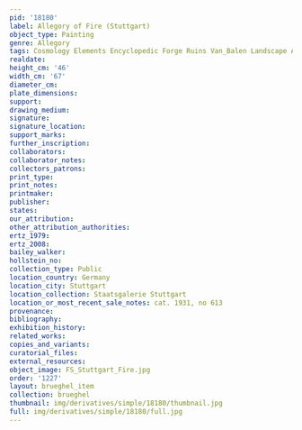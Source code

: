 ```yaml
---
pid: '18180'
label: Allegory of Fire (Stuttgart)
object_type: Painting
genre: Allegory
tags: Cosmology Elements Encyclopedic Forge Ruins Van_Balen Landscape Armor
realdate: 
height_cm: '46'
width_cm: '67'
diameter_cm: 
plate_dimensions: 
support: 
drawing_medium: 
signature: 
signature_location: 
support_marks: 
further_inscription: 
collaborators: 
collaborator_notes: 
collectors_patrons: 
print_type: 
print_notes: 
printmaker: 
publisher: 
states: 
our_attribution: 
other_attribution_authorities: 
ertz_1979: 
ertz_2008: 
bailey_walker: 
hollstein_no: 
collection_type: Public
location_country: Germany
location_city: Stuttgart
location_collection: Staatsgalerie Stuttgart
location_or_most_recent_sale_notes: cat. 1931, no 613
provenance: 
bibliography: 
exhibition_history: 
related_works: 
copies_and_variants: 
curatorial_files: 
external_resources: 
object_image: FS_Stuttgart_Fire.jpg
order: '1227'
layout: brueghel_item
collection: brueghel
thumbnail: img/derivatives/simple/18180/thumbnail.jpg
full: img/derivatives/simple/18180/full.jpg
---
```

